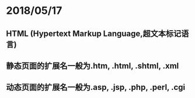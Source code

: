 # 2018/05/17

## HTML (Hypertext Markup Language,超文本标记语言)

## 静态页面的扩展名一般为.htm,  .html,  .shtml,  .xml

## 动态页面的扩展名一般为.asp,  .jsp,  .php, .perl,  .cgi